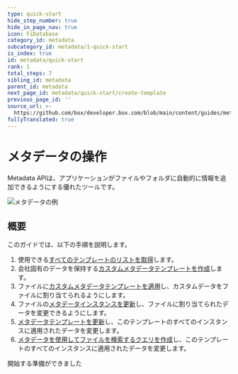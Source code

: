 ```yaml
---
type: quick-start
hide_step_number: true
hide_in_page_nav: true
icon: FiDatabase
category_id: metadata
subcategory_id: metadata/1-quick-start
is_index: true
id: metadata/quick-start
rank: 1
total_steps: 7
sibling_id: metadata
parent_id: metadata
next_page_id: metadata/quick-start/create-template
previous_page_id: ''
source_url: >-
  https://github.com/box/developer.box.com/blob/main/content/guides/metadata/1-quick-start/0-index.md
fullyTranslated: true
---
```

# メタデータの操作

Metadata APIは、アプリケーションがファイルやフォルダに自動的に情報を追加できるようにする優れたツールです。

<ImageFrame center>

![メタデータの例](../metadata-example.png)

</ImageFrame>

## 概要

このガイドでは、以下の手順を説明します。

1. 使用できる[すべてのテンプレートのリストを取得](g://metadata/quick-start/list-all/)します。
2. 会社固有のデータを保持する[カスタムメタデータテンプレートを作成](g://metadata/quick-start/create-template/)します。
3. ファイルに[カスタムメタデータテンプレートを適用](g://metadata/quick-start/create-instance/)し、カスタムデータをファイルに割り当てられるようにします。
4. ファイルの[メタデータインスタンスを更新](g://metadata/quick-start/update-instance/)し、ファイルに割り当てられたデータを変更できるようにします。
5. [メタデータテンプレートを更新](g://metadata/quick-start/update-template/)し、このテンプレートのすべてのインスタンスに適用されたデータを変更します。
6. [メタデータを使用してファイルを検索するクエリを作成](g://metadata/quick-start/create-query/)し、このテンプレートのすべてのインスタンスに適用されたデータを変更します。

<Next>

開始する準備ができました

</Next>
